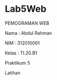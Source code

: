 # Lab5Web
PEMOGRAMAN WEB


Nama : Abdul Rahman

NIM : 312010061

Kelas : TI.20.B1


Praktikum 5

Latihan
